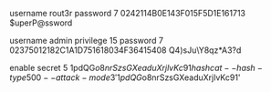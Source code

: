username rout3r password 7 0242114B0E143F015F5D1E161713
$uperP@ssword

username admin privilege 15 password 7 02375012182C1A1D751618034F36415408
Q4)sJu\Y8qz*A3?d

enable secret 5 $1$pdQG$o8nrSzsGXeaduXrjlvKc91
    hashcat --hash-type 500 --attack-mode 3 '$1$pdQG$o8nrSzsGXeaduXrjlvKc91'
